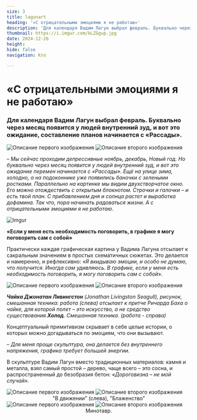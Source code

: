 ```yaml
---
size: 3
title: lagunart
heading: '«С отрицательными эмоциями я не работаю»'
description: 'Для календаря Вадим Лагун выбрал февраль. Буквально через месяц появится у людей внутренний зуд, и вот это ожидание, составление планов начинается с «Рассады»'
thumbnail: https://i.imgur.com/kLZGgup.jpg
date: 2024-12-26
height: 
hide: false
navigation: Кто

---
```

# **«С отрицательными эмоциями я не работаю»**

### Для календаря Вадим Лагун выбрал февраль. Буквально через месяц появится у людей внутренний зуд, и вот это ожидание, составление планов начинается с «Рассады».

<div class="gallery2">
<img src="https://i.imgur.com/GffE7OA.jpeg" alt="Описание первого изображения"> 
<img src="https://i.imgur.com/kLZGgup.jpeg" alt="Описание второго изображения"> 
</div>

– _Мы сейчас проходим депрессивные ноябрь, декабрь, Новый год. Но буквально через месяц появится у людей внутренний зуд, и вот это ожидание перемен начинается с «Рассады».
Ещё на улице зима, холодно, а на подоконнике уже появились баночки с зелеными ростками. Параллельно на картинке мы видим двухстворчатое окно. Его можно отождествить с открытым блокнотом. 
Строчки и галочки – и есть твой план. С прибавлением дня и солнца растет и выработка дофамина. Так что, пора начинать радоваться жизни. А с отрицательными эмоциями я не работаю_.

![Imgur](https://i.imgur.com/8DQrk5b.jpg)

**«Если у меня есть необходимость поговорить, в графике я могу поговорить сам с собой»** 

Практически каждая графическая картина у Вадима Лагуна отсылает к сакральным значениям в простых схематичных сюжетах. Это делается и намеренно, и рефлексивно: «_Я вкидываю эмоции, и особо
не думаю, что получится. Иногда сам удивляюсь. В графике, если у меня есть необходимость поговорить, я могу поговорить сам с собой_». 

<div class="gallery2">
<img src="https://i.imgur.com/Dfe3RRI.jpeg" alt="Описание первого изображения"> 
<img src="https://i.imgur.com/jkVeQRI.jpeg" alt="Описание второго изображения"> 
</div>

_**Чайка Джонатан Ливингстон** (Jonathan Livingston Seagull), рисунок, смешанная техника: работа (слева) отсылает к притче Ричарда Баха о чайке, для которой полет – это искусство, а не средство
существования.**Холод**. Смешанная техника. (работа  - справа)_

Концептуальный примитивизм скрывает в себе целые истории, о которых можно догадываться по эмоциям, что они вызывают. 

– _Для меня проще скульптура, она делается без внутреннего напряжения, графика требует большей энергии_. 

В скульптуре Вадим Лагун вместо традиционных материалов: камня и металла, взял самый простой – дерево, чаще всего – это сосна, и распространенный
до безобразия бетон: _«Дороговизна – не мой случай»._


<div class="gallery2">
<img src="https://i.imgur.com/0bk6TmX.jpeg" alt="Описание первого изображения"> 
<img src="https://i.imgur.com/Z1Hvwfz.jpeg" alt="Описание второго изображения"> 
</div>
<center>"В движении" (слева), "Блаженство"</center>

<div class="gallery2">
<img src="https://i.imgur.com/PF59qpG.jpeg" alt="Описание первого изображения"> 
<img src="https://i.imgur.com/OtO5ly1.jpeg" alt="Описание второго изображения"> 
</div>
<center>Минотавр.</center>









